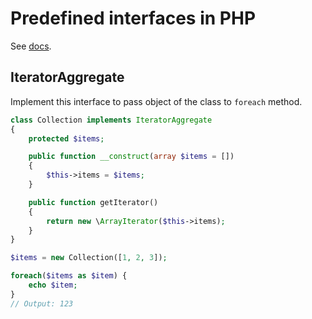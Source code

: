 # Predefined interfaces in PHP

See [docs](https://www.php.net/manual/en/reserved.interfaces.php).

## IteratorAggregate

Implement this interface to pass object of the class to `foreach` method.

```php
class Collection implements IteratorAggregate
{
    protected $items;

    public function __construct(array $items = [])
    {
        $this->items = $items;
    }

    public function getIterator()
    {
        return new \ArrayIterator($this->items);
    }
}

$items = new Collection([1, 2, 3]);

foreach($items as $item) {
    echo $item;
}
// Output: 123
```
